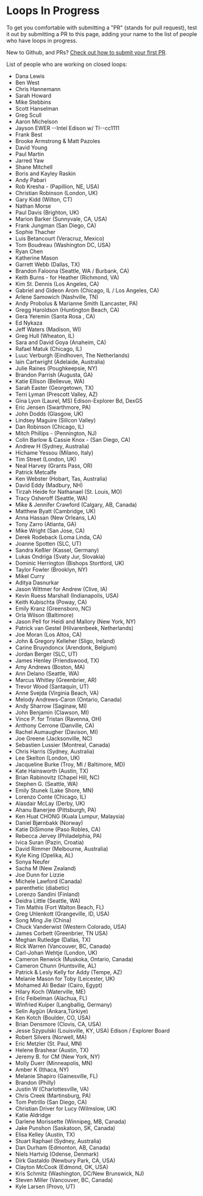 # Loops In Progress

To get you comfortable with submitting a "PR" (stands for pull request), test it out by submitting a PR to this page, adding your name to the list of people who have loops in progress. 

New to Github, and PRs? [Check out how to submit your first PR](../../../../docs/docs/Resources/my-first-pr.md).

List of people who are working on closed loops:

- Dana Lewis
- Ben West
- Chris Hannemann
- Sarah Howard
- Mike Stebbins
- Scott Hanselman
- Greg Scull
- Aaron Michelson
- Jayson EWER --Intel Edison w/ TI--cc1111
- Frank Best
- Brooke Armstrong & Matt Pazoles
- David Young
- Paul Martin
- Jarred Yaw
- Shane Mitchell
- Boris and Kayley Raskin
- Andy Pabari
- Rob Kresha - (Papillion, NE, USA)
- Christian Robinson (London, UK)
- Gary Kidd (Wilton, CT)
- Nathan Morse
- Paul Davis (Brighton, UK)
- Marion Barker (Sunnyvale, CA, USA)
- Frank Jungman (San Diego, CA)
- Sophie Thacher
- Luis Betancourt (Veracruz, Mexico)
- Tom Boudreau (Washington DC, USA)
- Ryan Chen
- Katherine Mason
- Garrett Webb (Dallas, TX)
- Brandon Faloona (Seattle, WA / Burbank, CA)
- Keith Burns - for Heather (Richmond, VA)
- Kim St. Dennis (Los Angeles, CA)
- Gabriel and Gideon Arom (Chicago, IL / Los Angeles, CA)
- Arlene Samowich (Nashville, TN)
- Andy Probolus & Marianne Smith (Lancaster, PA)
- Gregg Haroldson (Huntington Beach, CA)
- Gera Yeremin (Santa Rosa , CA)
- Ed Nykaza
- Jeff Waters (Madison, WI)
- Greg Hull (Wheaton, IL)
- Sara and David Goya (Anaheim, CA)
- Rafael Matuk (Chicago, IL)
- Luuc Verburgh (Eindhoven, The Netherlands)
- Iain Cartwright (Adelaide, Australia)
- Julie Raines (Poughkeepsie, NY)
- Brandon Parrish (Augusta, GA)
- Katie Ellison (Bellevue, WA)
- Sarah Easter (Georgetown, TX)
- Terri Lyman (Prescott Valley, AZ)
- Gina Lyon (Laurel, MS) Edison-Explorer Bd, DexG5
- Eric Jensen (Swarthmore, PA)
- John Dodds (Glasgow, UK)
- Lindsey Maguire (Silicon Valley)
- Dan Robinson (Chicago, IL)
- Mitch Phillips - (Pennington, NJ)
- Colin Barlow & Cassie Knox - (San Diego, CA)
- Andrew H (Sydney, Australia)
- Hichame Yessou (Milano, Italy)
- Tim Street (London, UK)
- Neal Harvey (Grants Pass, OR)
- Patrick Metcalfe
- Ken Webster (Hobart, Tas, Australia)
- David Eddy (Madbury, NH)
- Tirzah Heide for Nathanael (St. Louis, MO)
- Tracy Osheroff (Seattle, WA)
- Mike & Jennifer Crawford (Calgary, AB, Canada)
- Matthew Byatt (Cambridge, UK)
- Anna Hassan (New Orleans, LA)
- Tony Zarro (Atlanta, GA)
- Mike Wright (San Jose, CA)
- Derek Rodeback (Loma Linda, CA)
- Joanne Spotten (SLC, UT)
- Sandra Keßler (Kassel, Germany)
- Lukas Ondriga (Svaty Jur, Slovakia)
- Dominic Herrington (Bishops Stortford, UK)
- Taylor Fowler (Brooklyn, NY)
- Mikel Curry
- Aditya Dasnurkar
- Jason Wittmer for Andrew (Clive, IA)
- Kevin Ruess Marshall (Indianapolis, USA)
- Keith Kubischta (Poway, CA)
- Emily Kranz (Greensboro, NC)
- Orla Wilson (Baltimore)
- Jason Pell for Heidi and Mallory (New York, NY)
- Patrick van Gestel (Hilvarenbeek, Netherlands)
- Joe Moran (Los Altos, CA)
- John & Gregory Kelleher (Sligo, Ireland)
- Carine Bruyndoncx (Arendonk, Belgium)
- Jordan Berger (SLC, UT)
- James Henley (Friendswood, TX)
- Amy Andrews (Boston, MA)
- Ann Delano (Seattle, WA)
- Marcus Whitley (Greenbrier, AR)
- Trevor Wood (Santaquin, UT)
- Anne Svejda (Virginia Beach, VA)
- Melody Andrews-Caron (Ontario, Canada)
- Andy Sharrow (Saginaw, MI)
- John Benjamin (Clawson, MI)
- Vince P. for Tristan (Ravenna, OH)
- Anthony Cerrone (Danville, CA)
- Rachel Aumaugher (Davison, MI)
- Joe Greene (Jacksonville, NC)
- Sebastien Lussier (Montreal, Canada)
- Chris Harris (Sydney, Australia)
- Lee Skelton (London, UK)
- Jacqueline Burke (Troy, MI / Baltimore, MD)
- Kate Hainsworth (Austin, TX)
- Brian Rabinovitz (Chapel Hill, NC)
- Stephen G. (Seattle, WA) 
- Emily Stunek (Lake Shore, MN)
- Lorenzo Conte (Chicago, IL)
- Alasdair McLay (Derby, UK)
- Ahanu Banerjee (Pittsburgh, PA)
- Ken Huat CHONG (Kuala Lumpur, Malaysia)
- Daniel Bjørnbakk (Norway)
- Katie DiSimone (Paso Robles, CA)
- Rebecca Jervey (Philadelphia, PA)
- Ivica Suran (Pazin, Croatia)
- David Rimmer (Melbourne, Australia)
- Kyle King (Opelika, AL)
- Sonya Neufer
- Sacha M (New Zealand)
- Joe Dunn for Lizzie
- Michele Lawford (Canada)
- parenthetic (diabetic)
- Lorenzo Sandini (Finland)
- Deidra Little (Seattle, WA)
- Tim Mathis (Fort Walton Beach, FL)
- Greg Uhlenkott (Grangeville, ID, USA)
- Song Ming Jie (China)
- Chuck Vanderwist (Western Colorado, USA)
- James Corbett (Greenbrier, TN USA)
- Meghan Rutledge (Dallas, TX)
- Rick Warren (Vancouver, BC, Canada)
- Carl-Johan Wehtje (London, UK)
- Cameron Renwick (Muskoka, Ontario, Canada)
- Cameron Chunn (Huntsville, AL)
- Patrick & Lesly Kelly for Addy (Tempe, AZ)
- Melanie Mason for Toby (Leicester, UK)
- Mohamed Ali Bedair (Cairo, Egypt)
- Hilary Koch (Waterville, ME)
- Eric Feibelman (Alachua, FL)
- Winfried Kuiper (Langballig, Germany)
- Selin Aygün (Ankara,Türkiye)
- Ken Kotch (Boulder, CO, USA)
- Brian Densmore (Clovis, CA, USA)
- Jesse Szypulski (Louisville, KY, USA) Edison / Explorer Board
- Robert Silvers (Norwell, MA)
- Eric Metzler (St. Paul, MN)
- Helene Brashear (Austin, TX)
- Jeremy B. for CM (New York, NY)
- Molly Duerr (Minneapolis, MN)
- Amber K (Ithaca, NY)
- Melanie Shapiro (Gainesville, FL)
- Brandon (Philly)
- Justin W (Charlottesville, VA)
- Chris Creek (Martinsburg, PA)
- Tom Petrillo (San Diego, CA)
- Christian Driver for Lucy (Wilmslow, UK)
- Katie Aldridge
- Darlene Morissette (Winnipeg, MB, Canada)
- Jake Punshon (Saskatoon, SK, Canada)
- Elisa Kelley (Austin, TX)
- Stuart Raphael (Sydney, Australia)
- Dan Durham (Edmonton, AB, Canada)
- Niels Hartvig (Odense, Denmark)
- Dirk Gastaldo (Newbury Park, CA, USA)
- Clayton McCook (Edmond, OK, USA)
- Kris Schmitz (Washington, DC/New Brunswick, NJ)
- Steven Miller (Vancouver, BC, Canada)
- Kyle Larsen (Provo, UT)
